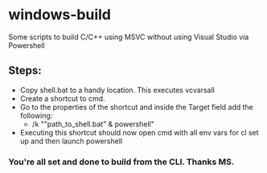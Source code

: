 # windows-build
Some scripts to build C/C++ using MSVC without using Visual Studio via Powershell

## Steps:
- Copy shell.bat to a handy location. This executes vcvarsall
- Create a shortcut to cmd. 
- Go to the properties of the shortcut and inside the Target field add the following:
  - /k ""path_to_shell.bat" & powershell"
- Executing this shortcut should now open cmd with all env vars for cl set up and then launch powershell

### You're all set and done to build from the CLI. Thanks MS.
